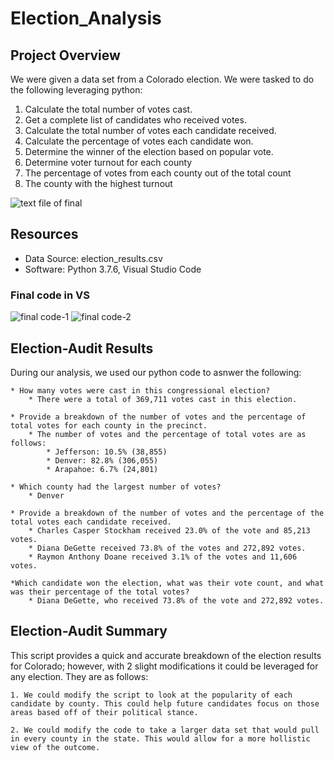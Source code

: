 # Election_Analysis

## Project Overview
We were given a data set from a Colorado election. We were tasked to do the following leveraging python:

1. Calculate the total number of votes cast.
2. Get a complete list of candidates who received votes.
3. Calculate the total number of votes each candidate received.
4. Calculate the percentage of votes each candidate won.
5. Determine the winner of the election based on popular vote.
6. Determine voter turnout for each county
7. The percentage of votes from each county out of the total count
8. The county with the highest turnout

![text file of final](https://user-images.githubusercontent.com/114610539/197370576-791a7a2f-68d5-44af-ba55-ba3f826c4375.png)



## Resources
- Data Source: election_results.csv
- Software: Python 3.7.6, Visual Studio Code
### Final code in VS
![final code-1](https://user-images.githubusercontent.com/114610539/197370644-4fd2c89d-5f4d-4c52-830e-db172222ec24.png)
![final code-2](https://user-images.githubusercontent.com/114610539/197370646-70c37490-4351-49e9-a682-a92efe78bd27.png)


## Election-Audit Results
During our analysis, we used our python code to asnwer the following:
	
	* How many votes were cast in this congressional election?
		* There were a total of 369,711 votes cast in this election.
	
	* Provide a breakdown of the number of votes and the percentage of total votes for each county in the precinct.
		* The number of votes and the percentage of total votes are as follows:
			* Jefferson: 10.5% (38,855)
			* Denver: 82.8% (306,055)
			* Arapahoe: 6.7% (24,801)
	
	* Which county had the largest number of votes?
		* Denver
	
	* Provide a breakdown of the number of votes and the percentage of the total votes each candidate received.
		* Charles Casper Stockham received 23.0% of the vote and 85,213 votes.
		* Diana DeGette received 73.8% of the votes and 272,892 votes.
		* Raymon Anthony Doane received 3.1% of the votes and 11,606 votes.
	
	*Which candidate won the election, what was their vote count, and what was their percentage of the total votes?
		* Diana DeGette, who received 73.8% of the vote and 272,892 votes.

## Election-Audit Summary
This script provides a quick and accurate breakdown of the election results for Colorado; however, with 2 slight modifications it could be leveraged for any election. They are as follows:

	1. We could modify the script to look at the popularity of each candidate by county. This could help future candidates focus on those areas based off of their political stance.
	
	2. We could modify the code to take a larger data set that would pull in every county in the state. This would allow for a more hollistic view of the outcome.


  
